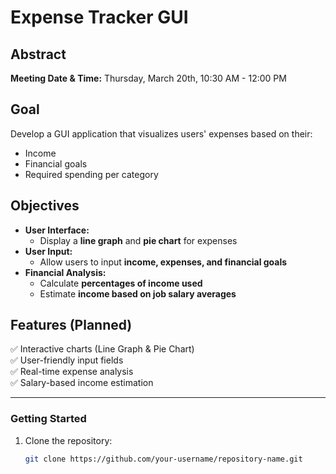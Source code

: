 # Expense Tracker GUI  

## Abstract  
**Meeting Date & Time:** Thursday, March 20th, 10:30 AM - 12:00 PM  

## Goal  
Develop a GUI application that visualizes users' expenses based on their:  
- Income  
- Financial goals  
- Required spending per category  

## Objectives  
- **User Interface:**  
  - Display a **line graph** and **pie chart** for expenses  
- **User Input:**  
  - Allow users to input **income, expenses, and financial goals**  
- **Financial Analysis:**  
  - Calculate **percentages of income used**  
  - Estimate **income based on job salary averages**  

## Features (Planned)  
✅ Interactive charts (Line Graph & Pie Chart)  
✅ User-friendly input fields  
✅ Real-time expense analysis  
✅ Salary-based income estimation  

---

### Getting Started  
1. Clone the repository:  
   ```sh
   git clone https://github.com/your-username/repository-name.git
